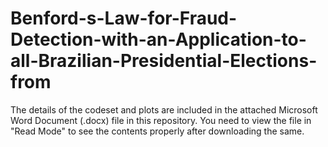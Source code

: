 # Benford-s-Law-for-Fraud-Detection-with-an-Application-to-all-Brazilian-Presidential-Elections-from

The details of the codeset and plots are included in the attached Microsoft Word Document (.docx) file in this repository. 
You need to view the file in "Read Mode" to see the contents properly after downloading the same.
